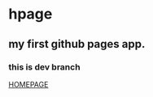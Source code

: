 # hpage

## my first github pages app.

### this is dev branch 


[HOMEPAGE](https://github.com/HCThink/hpage#readme)
